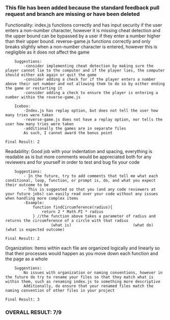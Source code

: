 ### This file has been added because the standard feedback pull request and branch are missing or have been deleted ###

Functionality:
        index.js functions correctly and has input security if the user enters a non-number character, however it is missing cheat detection and the upper bound can be bypassed by a user if they enter a number higher than their upper bound.
        reverse-game.js functions correctly and only breaks slightly when a non-number character is entered, however this is negligible as it does not affect the game

        Suggestions: 
            -consider implementing cheat detection by making sure the player cannot lie to the computer and if the player lies, the computer should either ask again or quit the game
            -consider adding a check for if the player enters a number above their set number and not allowing them to do so by either ending the game or restarting it
            -consider adding a check to ensure the player is entering a number within the reverse-game.js

        Icebox:
            -Index.js has replay option, but does not tell the user how many tries were taken
            -reverse-game.js does not have a replay option, nor tells the user how many tries were taken
            -additionally the games are in separate files
            As such, I cannot award the bonus point
        
    Final Result: 2

Readability:
        Good job with your indentation and spacing, everything is readable as is but more comments would be appreciated both for any reviewers and for yourself in order to test and bug fix your code

        Suggestions:
            - In the future, try to add comments that tell me what each conditional, loop, function, or prompt is, do, and what you expect their outcome to be
            - This is suggested so that you (and any code reviewers at your future jobs) can easily read over your code without any issues when handling more complex items
            -Example:
                function findCircumference(radius){
                    return 2 * Math.PI * radius
                } //the function above takes a parameter of radius and returns the circumference of a circle with that radius
                        (what is)                           (what do)                      (what is expected outcome)   

    Final Result: 2

Organization:
        Items within each file are organized logically and linearly so that their processes would happen as you move down each function and the page as a whole
        
        Suggestions:
            No issues with organization or naming conventions, however in the future do try to rename your files so that they match what is within them, such as renaming index.js to something more descriptive
            Additionally, do ensure that your renamed files match the naming convention of other files in your project

    Final Result: 3

### OVERALL RESULT: 7/9 ###
